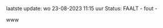 laatste update: 
wo 23-08-2023 11:15   uur 
Status: FAALT - fout - 
<div class="service R">www</div>